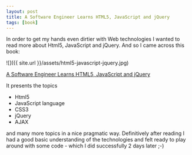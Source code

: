 ```yaml
---
layout: post
title: A Software Engineer Learns HTML5, JavaScript and jQuery
tags: [book]
---
```


In order to get my hands even dirtier with Web technologies I wanted to read more about Html5, JavaScript and jQuery.
And so I came across this book:

![]({{ site.url }}/assets/html5-javascript-jquery.jpg)

[A Software Engineer Learns HTML5, JavaScript and jQuery](https://www.amazon.com/Software-Engineer-Learns-JavaScript-jQuery/dp/1493692615/ref=sr_1_4?ie=UTF8&qid=1493896240&sr=8-4&keywords=jquery)

It presents the topics

- Html5
- JavaScript language
- CSS3
- jQuery
- AJAX
 
and many more topics in a nice pragmatic way. Definitively after reading I had a good basic understanding of 
the technologies and felt ready to play around with some code - which I did successfully 2 days later ;-)